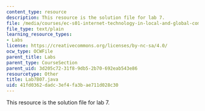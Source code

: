 ```yaml
---
content_type: resource
description: This resource is the solution file for lab 7.
file: /media/courses/ec-s01-internet-technology-in-local-and-global-communities-spring-2005-summer-2005/41fd0362dadc3ef4fa3bae711d028c30_Lab7B07.java
file_type: text/plain
learning_resource_types:
- Labs
license: https://creativecommons.org/licenses/by-nc-sa/4.0/
ocw_type: OCWFile
parent_title: Labs
parent_type: CourseSection
parent_uid: 3d205c72-31f8-9db5-2b70-692eab543e86
resourcetype: Other
title: Lab7B07.java
uid: 41fd0362-dadc-3ef4-fa3b-ae711d028c30
---
```

This resource is the solution file for lab 7.